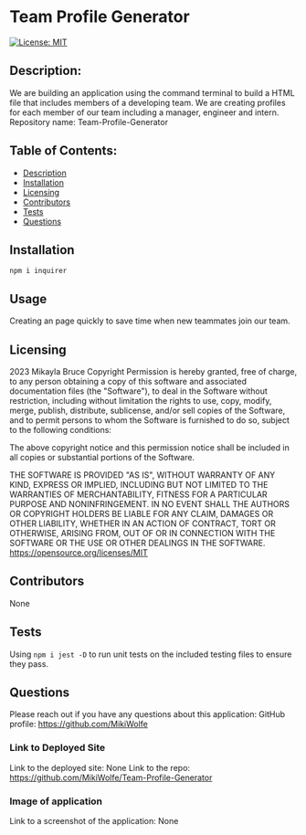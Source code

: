 # Team Profile Generator
[![License: MIT](https://img.shields.io/badge/License-MIT-yellow.svg)](https://opensource.org/licenses/MIT)
## Description: 
We are building an application using the command terminal to build a HTML file that includes members of a developing team.  We are creating profiles for each member of our team including a manager, engineer and intern. 
Repository name: Team-Profile-Generator

## Table of Contents:
* [Description](#description)
* [Installation](#installation)
* [Licensing](#licensing)
* [Contributors](#contributors)
* [Tests](#tests)
* [Questions](#questions)

## Installation 
```npm i inquirer```
## Usage
Creating an page quickly to save time when new teammates join our team.
## Licensing
2023 Mikayla Bruce
Copyright Permission is hereby granted, free of charge, 
to any person obtaining a copy of this software and associated documentation files (the "Software"), to deal in 
the Software without restriction, including without limitation the rights to use, copy, modify, merge, publish, 
distribute, sublicense, and/or sell 
copies of the Software, and to permit persons to whom the Software is furnished to do so, 
subject to the following conditions:

The above copyright notice and this permission notice shall be included in all copies or substantial 
portions of the Software.

THE SOFTWARE IS PROVIDED "AS IS", WITHOUT WARRANTY OF ANY KIND, EXPRESS OR IMPLIED, INCLUDING BUT NOT LIMITED TO 
THE WARRANTIES OF MERCHANTABILITY, FITNESS FOR A PARTICULAR PURPOSE AND NONINFRINGEMENT. IN NO EVENT SHALL THE 
AUTHORS OR COPYRIGHT HOLDERS BE LIABLE FOR ANY CLAIM, DAMAGES OR OTHER LIABILITY, WHETHER IN AN ACTION OF CONTRACT, 
TORT OR OTHERWISE, ARISING FROM, OUT OF OR IN CONNECTION WITH THE SOFTWARE OR THE USE OR OTHER DEALINGS IN THE 
SOFTWARE.
https://opensource.org/licenses/MIT
## Contributors
None
## Tests
Using ```npm i jest -D```  to run unit tests on the included testing files to ensure they pass.
## Questions
Please reach out if you have any questions about this application:
GitHub profile: https://github.com/MikiWolfe
 

### Link to Deployed Site
Link to the deployed site: None 
Link to the repo: https://github.com/MikiWolfe/Team-Profile-Generator

### Image of application
Link to a screenshot of the application: None
